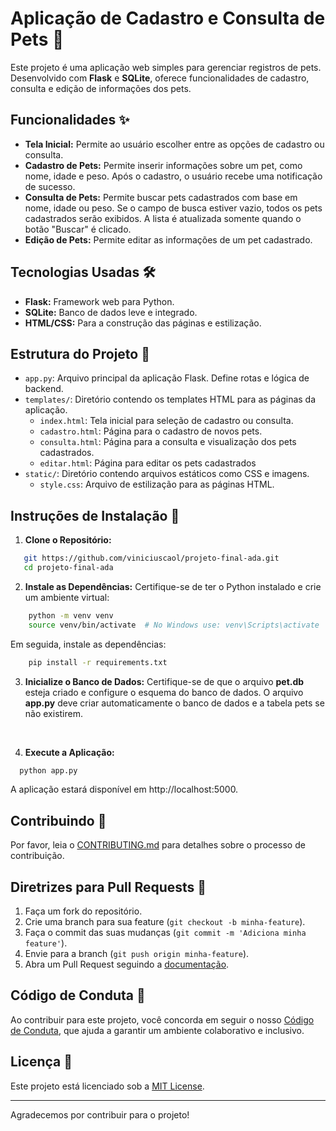 # Aplicação de Cadastro e Consulta de Pets 🐾

Este projeto é uma aplicação web simples para gerenciar registros de pets. Desenvolvido com **Flask** e **SQLite**, oferece funcionalidades de cadastro, consulta e edição de informações dos pets.

## Funcionalidades ✨

- **Tela Inicial:** Permite ao usuário escolher entre as opções de cadastro ou consulta.
- **Cadastro de Pets:** Permite inserir informações sobre um pet, como nome, idade e peso. Após o cadastro, o usuário recebe uma notificação de sucesso.
- **Consulta de Pets:** Permite buscar pets cadastrados com base em nome, idade ou peso. Se o campo de busca estiver vazio, todos os pets cadastrados serão exibidos. A lista é atualizada somente quando o botão "Buscar" é clicado.
- **Edição de Pets:** Permite editar as informações de um pet cadastrado.

## Tecnologias Usadas 🛠️

- **Flask:** Framework web para Python.
- **SQLite:** Banco de dados leve e integrado.
- **HTML/CSS:** Para a construção das páginas e estilização.

## Estrutura do Projeto 📁

- `app.py`: Arquivo principal da aplicação Flask. Define rotas e lógica de backend.
- `templates/`: Diretório contendo os templates HTML para as páginas da aplicação.
  - `index.html`: Tela inicial para seleção de cadastro ou consulta.
  - `cadastro.html`: Página para o cadastro de novos pets.
  - `consulta.html`: Página para a consulta e visualização dos pets cadastrados.
  - `editar.html`: Página para editar os pets cadastrados
- `static/`: Diretório contendo arquivos estáticos como CSS e imagens.
  - `style.css`: Arquivo de estilização para as páginas HTML.

## Instruções de Instalação 🚀

1. **Clone o Repositório:**
```bash
   git https://github.com/viniciuscaol/projeto-final-ada.git
   cd projeto-final-ada
```

2. **Instale as Dependências:** Certifique-se de ter o Python instalado e crie um ambiente virtual:
```bash
    python -m venv venv
    source venv/bin/activate  # No Windows use: venv\Scripts\activate
```
Em seguida, instale as dependências:
```bash
    pip install -r requirements.txt
```

3. **Inicialize o Banco de Dados:** Certifique-se de que o arquivo **pet.db**  esteja criado e configure o esquema do banco de dados. O arquivo **app.py** deve criar automaticamente o banco de dados e a tabela pets se não existirem.
</br>

4. **Execute a Aplicação:**
```bash
  python app.py
```
A aplicação estará disponível em http://localhost:5000.


## Contribuindo 🤝

Por favor, leia o [CONTRIBUTING.md](./CONTRIBUTING.md) para detalhes sobre o processo de contribuição.

## Diretrizes para Pull Requests 🚀
1. Faça um fork do repositório.
2. Crie uma branch para sua feature (``git checkout -b minha-feature``).
3. Faça o commit das suas mudanças (``git commit -m 'Adiciona minha feature'``).
4. Envie para a branch (``git push origin minha-feature``).
5. Abra um Pull Request seguindo a [documentação](./pull_request_template.md).

## Código de Conduta 📜

Ao contribuir para este projeto, você concorda em seguir o nosso [Código de Conduta](./CODE_OF_CONDUCT.md), que ajuda a garantir um ambiente colaborativo e inclusivo.

## Licença 📄

Este projeto está licenciado sob a [MIT License](./LICENSE).

---

Agradecemos por contribuir para o projeto!

